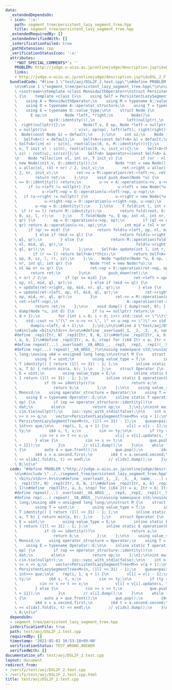 ```yaml
---
data:
  _extendedDependsOn:
  - icon: ':x:'
    path: segment_tree/persistent_lazy_segment_tree.hpp
    title: segment_tree/persistent_lazy_segment_tree.hpp
  _extendedRequiredBy: []
  _extendedVerifiedWith: []
  _isVerificationFailed: true
  _pathExtension: cpp
  _verificationStatusIcon: ':x:'
  attributes:
    '*NOT_SPECIAL_COMMENTS*': ''
    PROBLEM: http://judge.u-aizu.ac.jp/onlinejudge/description.jsp?id=DSL_2_F
    links:
    - http://judge.u-aizu.ac.jp/onlinejudge/description.jsp?id=DSL_2_F
  bundledCode: "#line 1 \"test/aoj/DSL2F_2.test.cpp\"\n#define PROBLEM \"http://judge.u-aizu.ac.jp/onlinejudge/description.jsp?id=DSL_2_F\"\
    \n\n#line 1 \"segment_tree/persistent_lazy_segment_tree.hpp\"\n\n\n\n#include\
    \ <iostream>\ntemplate <class MonoidwithOperator>\nstruct PersistentLazySegmentTree\
    \ {\n    template <class C>\n    using Self = PersistentLazySegmentTree<C>;\n\
    \    using A = MonoidwithOperator;\n    using M = typename A::value_structure;\n\
    \    using O = typename A::operator_structure;\n    using T = typename M::value_type;\n\
    \    using E = typename O::value_type;\n\n    struct Node {\n        T v;\n  \
    \      E op;\n        Node *left, *right;\n        Node()\n            : v(M::identity()),\n\
    \              op(O::identity()),\n              left(nullptr),\n            \
    \  right(nullptr){};\n        Node(T v, E op, Node *left = nullptr, Node *right\
    \ = nullptr)\n            : v(v), op(op), left(left), right(right){};\n      \
    \  Node(const Node &) = default;\n    };\n\n    int sz;\n    Node *root;\n\n \
    \   Self<A>() = default;\n    Self<A>(const Self<A> &) = default;\n    explicit\
    \ Self<A>(int n) : sz(n), root(alloc(0, n, M::identity())){};\n    Self<A>(int\
    \ n, T init_v) : sz(n), root(alloc(0, n, init_v)){};\n    Self<A>(Node *u, int\
    \ sz) : root(u), sz(sz){};\n    Self<A> &operator=(const Self<A> &) = default;\n\
    \n    Node *alloc(int nl, int nr, T init_v) {\n        if (nr - nl <= 1) return\
    \ new Node(init_v, O::identity());\n        Node *ret = new Node();\n        ret->left\
    \ = alloc(nl, (nl + nr) / 2, init_v);\n        ret->right = alloc((nl + nr) /\
    \ 2, nr, init_v);\n        ret->v = M::operation(ret->left->v, ret->right->v);\n\
    \        return ret;\n    };\n\n    void push_down(Node *u) {\n        if (u->op\
    \ == O::identity()) return;\n        u->v = A::operation(u->v, u->op);\n\n   \
    \     if (u->left != nullptr) {\n            u->left = new Node(*u->left);\n \
    \           u->left->op = O::operation(u->left->op, u->op);\n        }\n     \
    \   if (u->right != nullptr) {\n            u->right = new Node(*u->right);\n\
    \            u->right->op = O::operation(u->right->op, u->op);\n        }\n\n\
    \        u->op = O::identity();\n    };\n\n    T fold(int l, int r) {\n      \
    \  if (r <= l) return M::identity();\n        return fold(root, O::identity(),\
    \ 0, sz, l, r);\n    };\n    T fold(Node *u, E op, int nl, int nr, int ql, int\
    \ qr) {\n        op = O::operation(u->op, op);\n        if (ql <= nl && nr <=\
    \ qr) return A::operation(u->v, op);\n\n        int mid = (nl + nr) / 2;\n   \
    \     if (qr <= mid) {\n            return fold(u->left, op, nl, mid, ql, qr);\n\
    \        } else if (mid <= ql) {\n            return fold(u->right, op, mid, nr,\
    \ ql, qr);\n        } else {\n            return M::operation(fold(u->left, op,\
    \ nl, mid, ql, qr),\n                                fold(u->right, op, mid, nr,\
    \ ql, qr));\n        }\n    };\n\n    Self<A> update(int l, int r, E op) {\n \
    \       if (r <= l) return Self<A>(*this);\n        return Self<A>(update(root,\
    \ op, 0, sz, l, r), sz);\n    };\n    Node *update(Node *u, E op, int nl, int\
    \ nr, int ql, int qr) {\n        Node *ret = new Node(*u);\n        if (ql <=\
    \ nl && nr <= qr) {\n            ret->op = O::operation(ret->op, op);\n      \
    \      return ret;\n        }\n\n        push_down(ret);\n        int mid = (nl\
    \ + nr) / 2;\n        if (qr <= mid) {\n            ret->left = update(ret->left,\
    \ op, nl, mid, ql, qr);\n        } else if (mid <= ql) {\n            ret->right\
    \ = update(ret->right, op, mid, nr, ql, qr);\n        } else {\n            ret->left\
    \ = update(ret->left, op, nl, mid, ql, qr);\n            ret->right = update(ret->right,\
    \ op, mid, nr, ql, qr);\n        }\n        ret->v = M::operation(A::operation(ret->left->v,\
    \ ret->left->op),\n                              A::operation(ret->right->v, ret->right->op));\n\
    \        return ret;\n    };\n\n    void dump() { dump(root, 0); };\n    void\
    \ dump(Node *u, int d) {\n        if (u == nullptr) return;\n        dump(u->right,\
    \ d + 1);\n        for (int i = 0; i < d; i++) std::cout << \"\\t\\t\";\n    \
    \    std::cout << \"(\" << u->v << \", \" << u->op << \")\" << std::endl;\n  \
    \      dump(u->left, d + 1);\n    };\n};\n\n\n#line 4 \"test/aoj/DSL2F_2.test.cpp\"\
    \n#include <bits/stdc++.h>\n\n#define _overload(_1, _2, _3, _4, name, ...) name\n\
    #define _rep1(Itr, N) _rep3(Itr, 0, N, 1)\n#define _rep2(Itr, a, b) _rep3(Itr,\
    \ a, b, 1)\n#define _rep3(Itr, a, b, step) for (i64 Itr = a; Itr < b; Itr += step)\n\
    #define repeat(...) _overload(__VA_ARGS__, _rep3, _rep2, _rep1)(__VA_ARGS__)\n\
    #define rep(...) repeat(__VA_ARGS__)\n\nusing namespace std;\nusing i64 = long\
    \ long;\nusing u64 = unsigned long long;\n\nstruct M {\n    struct Monoid {\n\
    \        using T = uint;\n        using value_type = T;\n        inline static\
    \ T identity() { return (1ll << 31) - 1; };\n        inline static T operation(T\
    \ a, T b) { return min(a, b); };\n    };\n    struct Operator {\n        using\
    \ E = uint;\n        using value_type = E;\n        inline static E identity()\
    \ { return (1ll << 31) - 1; };\n        inline static E operation(E a, E b) {\n\
    \            if (b == identity())\n                return a;\n            else\n\
    \                return b;\n        };\n    };\n\n    using value_structure =\
    \ Monoid;\n    using operator_structure = Operator;\n    using T = typename Monoid::T;\n\
    \    using E = typename Operator::E;\n\n    inline static T operation(T dat, E\
    \ op) {\n        if (op == operator_structure::identity())\n            return\
    \ dat;\n        else\n            return op;\n    };\n};\n\nint main() {\n   \
    \ cin.tie(nullptr);\n    ios::sync_with_stdio(false);\n\n    int n, q;\n    cin\
    \ >> n >> q;\n    vector<PersistentLazySegmentTree<M>> v(q + 1);\n\n    v[0] =\
    \ PersistentLazySegmentTree<M>(n, (1ll << 31) - 1);\n    queue<pair<int, pair<int,\
    \ int>>> que;\n\n    rep(i, 1, q + 1) {\n        v[i] = v[i - 1];\n\n        i64\
    \ ty;\n        i64 s, t, x;\n        cin >> ty;\n\n        if (ty == 0) {\n  \
    \          cin >> s >> t >> x;\n            v[i] = v[i].update(s, t + 1, x);\n\
    \        } else {\n            cin >> s >> t;\n            que.push({i, {s, t\
    \ + 1}});\n        }\n        // v[i].dump();\n    }\n\n    while (!que.empty())\
    \ {\n        auto a = que.front();\n        que.pop();\n        i64 idx = a.first;\n\
    \        i64 s = a.second.first;\n        i64 t = a.second.second;\n        cout\
    \ << v[idx].fold(s, t) << endl;\n        // v[idx].dump();\n    }\n\n    return\
    \ 0;\n}\n"
  code: "#define PROBLEM \"http://judge.u-aizu.ac.jp/onlinejudge/description.jsp?id=DSL_2_F\"\
    \n\n#include \"../../segment_tree/persistent_lazy_segment_tree.hpp\"\n#include\
    \ <bits/stdc++.h>\n\n#define _overload(_1, _2, _3, _4, name, ...) name\n#define\
    \ _rep1(Itr, N) _rep3(Itr, 0, N, 1)\n#define _rep2(Itr, a, b) _rep3(Itr, a, b,\
    \ 1)\n#define _rep3(Itr, a, b, step) for (i64 Itr = a; Itr < b; Itr += step)\n\
    #define repeat(...) _overload(__VA_ARGS__, _rep3, _rep2, _rep1)(__VA_ARGS__)\n\
    #define rep(...) repeat(__VA_ARGS__)\n\nusing namespace std;\nusing i64 = long\
    \ long;\nusing u64 = unsigned long long;\n\nstruct M {\n    struct Monoid {\n\
    \        using T = uint;\n        using value_type = T;\n        inline static\
    \ T identity() { return (1ll << 31) - 1; };\n        inline static T operation(T\
    \ a, T b) { return min(a, b); };\n    };\n    struct Operator {\n        using\
    \ E = uint;\n        using value_type = E;\n        inline static E identity()\
    \ { return (1ll << 31) - 1; };\n        inline static E operation(E a, E b) {\n\
    \            if (b == identity())\n                return a;\n            else\n\
    \                return b;\n        };\n    };\n\n    using value_structure =\
    \ Monoid;\n    using operator_structure = Operator;\n    using T = typename Monoid::T;\n\
    \    using E = typename Operator::E;\n\n    inline static T operation(T dat, E\
    \ op) {\n        if (op == operator_structure::identity())\n            return\
    \ dat;\n        else\n            return op;\n    };\n};\n\nint main() {\n   \
    \ cin.tie(nullptr);\n    ios::sync_with_stdio(false);\n\n    int n, q;\n    cin\
    \ >> n >> q;\n    vector<PersistentLazySegmentTree<M>> v(q + 1);\n\n    v[0] =\
    \ PersistentLazySegmentTree<M>(n, (1ll << 31) - 1);\n    queue<pair<int, pair<int,\
    \ int>>> que;\n\n    rep(i, 1, q + 1) {\n        v[i] = v[i - 1];\n\n        i64\
    \ ty;\n        i64 s, t, x;\n        cin >> ty;\n\n        if (ty == 0) {\n  \
    \          cin >> s >> t >> x;\n            v[i] = v[i].update(s, t + 1, x);\n\
    \        } else {\n            cin >> s >> t;\n            que.push({i, {s, t\
    \ + 1}});\n        }\n        // v[i].dump();\n    }\n\n    while (!que.empty())\
    \ {\n        auto a = que.front();\n        que.pop();\n        i64 idx = a.first;\n\
    \        i64 s = a.second.first;\n        i64 t = a.second.second;\n        cout\
    \ << v[idx].fold(s, t) << endl;\n        // v[idx].dump();\n    }\n\n    return\
    \ 0;\n}\n"
  dependsOn:
  - segment_tree/persistent_lazy_segment_tree.hpp
  isVerificationFile: true
  path: test/aoj/DSL2F_2.test.cpp
  requiredBy: []
  timestamp: '2021-05-02 16:53:18+09:00'
  verificationStatus: TEST_WRONG_ANSWER
  verifiedWith: []
documentation_of: test/aoj/DSL2F_2.test.cpp
layout: document
redirect_from:
- /verify/test/aoj/DSL2F_2.test.cpp
- /verify/test/aoj/DSL2F_2.test.cpp.html
title: test/aoj/DSL2F_2.test.cpp
---
```


